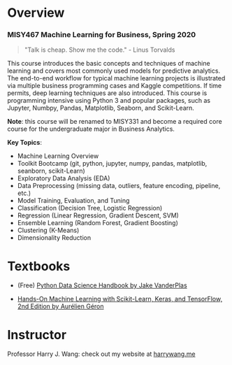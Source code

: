 # Overview
### MISY467 Machine Learning for Business, Spring 2020

> "Talk is cheap. Show me the code." - Linus Torvalds

This course introduces the basic concepts and techniques of machine learning and covers most commonly used models for predictive analytics. The end-to-end workflow for typical machine learning projects is illustrated via multiple business programming cases and Kaggle competitions. If time permits, deep learning techniques are also introduced. This course is programming intensive using Python 3 and popular packages, such as Jupyter, Numbpy, Pandas, Matplotlib, Seaborn, and Scikit-Learn.

**Note**: this course will be renamed to MISY331 and become a required core course for the undergraduate major in Business Analytics.

**Key Topics**:

- Machine Learning Overview
- Toolkit Bootcamp (git, python, jupyter, numpy, pandas, matplotlib, seanborn, scikit-Learn)
- Exploratory Data Analysis (EDA)
- Data Preprocessing (missing data, outliers, feature encoding, pipeline, etc.)
- Model Training, Evaluation, and Tuning
- Classification (Decision Tree, Logistic Regression)
- Regression (Linear Regression, Gradient Descent, SVM)
- Ensemble Learning (Random Forest, Gradient Boosting)
- Clustering (K-Means)
- Dimensionality Reduction

# Textbooks

- (Free) [Python Data Science Handbook by Jake VanderPlas](https://jakevdp.github.io/PythonDataScienceHandbook/)


- [Hands-On Machine Learning with Scikit-Learn, Keras, and TensorFlow, 2nd Edition
by Aurélien Géron](https://www.oreilly.com/library/view/hands-on-machine-learning/9781492032632/)


# Instructor

Professor Harry J. Wang: check out my website at [harrywang.me](http://harrywang.me/)
